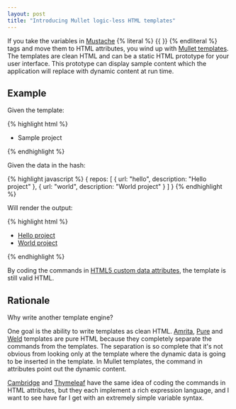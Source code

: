 ```yaml
---
layout: post
title: "Introducing Mullet logic-less HTML templates"
---
```


If you take the
variables
in [Mustache](http://mustache.github.com/)
{% literal %} {{ }} {% endliteral %}
tags and move them to HTML attributes, you wind up with
[Mullet templates](http://pukkaone.github.com/mullet/).
The templates are clean HTML and can be a static HTML prototype for your user
interface.  This prototype can display sample content which the application
will replace with dynamic content at run time.


## Example

Given the template:

{% highlight html %}
<ul>
  <li data-for="repos">
    <a data-href="url" data-text="description">Sample project</a>
  </li>
</ul>
{% endhighlight %}

Given the data in the hash:

{% highlight javascript %}
{
  repos: [
    { url: "hello", description: "Hello project" },
    { url: "world", description: "World project" }
  ]
}
{% endhighlight %}

Will render the output:

{% highlight html %}
<ul>
  <li>
    <a href="hello">Hello project</a>
  </li>
  <li>
    <a href="world">World project</a>
  </li>
</ul>
{% endhighlight %}

By coding the commands in
[HTML5 custom data attributes](http://www.w3.org/TR/html5/elements.html#embedding-custom-non-visible-data-with-the-data-attributes),
the template is still valid HTML.


## Rationale

Why write another template engine?

One goal is the ability to write templates as clean HTML.
[Amrita](http://amrita.sourceforge.jp/),
[Pure](http://beebole.com/pure/) and
[Weld](https://github.com/hij1nx/weld)
templates are pure HTML because they completely separate the commands from the
templates.  The separation is so complete that it's not obvious from looking
only at the template where the dynamic data is going to be inserted in the
template.  In Mullet templates, the command in attributes point out the dynamic
content.

[Cambridge](http://code.google.com/p/cambridge/) and
[Thymeleaf](http://www.thymeleaf.org/) have the same idea of coding the
commands in HTML attributes, but they each implement a rich expression language,
and I want to see have far I get with an extremely simple variable syntax.
